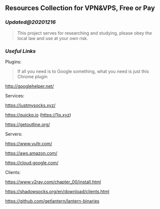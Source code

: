 ## Resources Collection for VPN&VPS, Free or Pay

### _Updated@20201216_

> This project serves for researching and studying, please obey the local law and use at your own risk.



### _Useful Links_

Plugins:

> If all you need is to Google something, what you need is just this Chrome plugin

http://googlehelper.net/


Services:

https://justmysocks.xyz/

https://quickq.io (https://1js.xyz)

https://getoutline.org/



Servers:

https://www.vultr.com/

https://aws.amazon.com/

https://cloud.google.com/



Clients:

https://www.v2ray.com/chapter_00/install.html

https://shadowsocks.org/en/download/clients.html

https://github.com/getlantern/lantern-binaries





